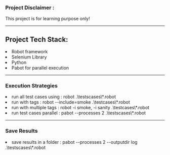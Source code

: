 <html>
<head>
<h3>Project Disclaimer :</h3> 
  This project is for learning purpose only!
</head>
<hr>
<body>
<h2> Project Tech Stack:</h2>
<li>Robot framework</li>
<li>Selenium Library</li>
<li>Python</li>
<li>Pabot for parallel execution</li>
<hr>
<h3>Execution Strategies</h3>
<li>run all test cases using : robot .\testscases\*.robot</li>
<li>run with tags :  robot --include=smoke .\testcases\*.robot</li>
<li>run with multiple tags : robot -i smoke, -i sanity .\testcases\*.robot</li>
<li>run test cases parallel : pabot --processes 2 .\testscases\*.robot</li>
<hr>
<h3>Save Results</h3>
<li>save results in a folder : pabot --processes 2 --outputdir log .\testscases\*.robot</li>

</body>
</html>